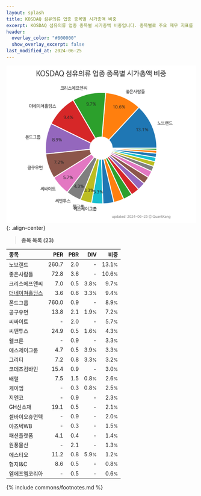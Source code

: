 ```yaml
---
layout: splash
title: KOSDAQ 섬유의류 업종 종목별 시가총액 비중
excerpt: KOSDAQ 섬유의류 업종 종목별 시가총액 비중입니다. 종목별로 주요 재무 지표를 함께 표시합니다.
header:
  overlay_color: "#800000"
  show_overlay_excerpt: false
last_modified_at: 2024-06-25
---
```



![KOSDAQ 섬유의류 업종 종목별 시가총액 비중](/stats/sector/images/kosdaq_업종_섬유의류_종목.png){: .align-center}


> **종목 목록 (23)**<a id="list"></a>

| **종목** | **PER** | **PBR** | **DIV** | **비중** |
| :------- | ------: | ------: | ------: | -------: |
| 노브랜드 | 260.7 | 2.0 | - | 13.1<small>%</small> |
| 좋은사람들 | 72.8 | 3.6 | - | 10.6<small>%</small> |
| 크리스에프앤씨 | 7.0 | 0.5 | 3.8<small>%</small> | 9.7<small>%</small> |
| [더네이쳐홀딩스](/298540/) | 3.6 | 0.6 | 3.3<small>%</small> | 9.4<small>%</small> |
| 폰드그룹 | 760.0 | 0.9 | - | 8.9<small>%</small> |
| 공구우먼 | 13.8 | 2.1 | 1.9<small>%</small> | 7.2<small>%</small> |
| 씨싸이트 | - | 2.0 | - | 5.7<small>%</small> |
| 씨앤투스 | 24.9 | 0.5 | 1.6<small>%</small> | 4.3<small>%</small> |
| 웰크론 | - | 0.9 | - | 3.3<small>%</small> |
| 에스제이그룹 | 4.7 | 0.5 | 3.9<small>%</small> | 3.3<small>%</small> |
| 그리티 | 7.2 | 0.8 | 3.3<small>%</small> | 3.2<small>%</small> |
| 코데즈컴바인 | 15.4 | 0.9 | - | 3.0<small>%</small> |
| 배럴 | 7.5 | 1.5 | 0.8<small>%</small> | 2.6<small>%</small> |
| 케이엠 | - | 0.3 | 0.8<small>%</small> | 2.5<small>%</small> |
| 지엔코 | - | 0.9 | - | 2.3<small>%</small> |
| GH신소재 | 19.1 | 0.5 | - | 2.1<small>%</small> |
| 셀바이오휴먼텍 | - | 0.9 | - | 2.0<small>%</small> |
| 아즈텍WB | - | 0.3 | - | 1.5<small>%</small> |
| 패션플랫폼 | 4.1 | 0.4 | - | 1.4<small>%</small> |
| 원풍물산 | - | 2.1 | - | 1.3<small>%</small> |
| 에스티오 | 11.2 | 0.8 | 5.9<small>%</small> | 1.2<small>%</small> |
| 형지I&C | 8.6 | 0.5 | - | 0.8<small>%</small> |
| 엠에프엠코리아 | - | 0.5 | - | 0.6<small>%</small> |

{% include commons/footnotes.md %}